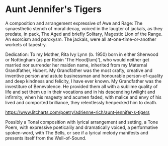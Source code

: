 # Aunt Jennifer's Tigers #

A composition and arrangement expressive of Awe and Rage: The synaesthetic stench of moral decay, voiced in the laugter of jackals, as they predate, in pack, The Aged and briefly Solitary, Magestic Lion of the Range. An exorcism and paroxysm. The jackals, were all at-one-time-or-another workets of tapestry.

Dedication: To my Mother, Rita Ivy Lynn (b. 1950) born in either Sherwood or Nottingham (as per Robin 'The Hood[lum]'), who would neither get married nor surrender her maiden name, inherited from my Maternal Grandfather, Hubert. My Grandfather was the most crafty, creative and inventive person and astute businessman and honourable person-of-quality and deep kindness and felicity, I have ever known. My Grandfather was the investiture of Benevolence. He provided them all with a sublime quality of life and set them up in their vocations and in his descending twilight and infirmity, when his magesty and acumen faded, with malice and envy of his lived and comported brilliance, they relentlessly henpecked him to death. 

https://www.litcharts.com/poetry/adrienne-rich/aunt-jennifer-s-tigers


Possibly a Tonal composition with lyrical arrangement and setting, a Tone Poem, with expressive poeticalily and dramatically voiced, a performative spoken-word, with The Bells, or see if a lyrical melody manifests and presents itself from the Well-of-Sound.
